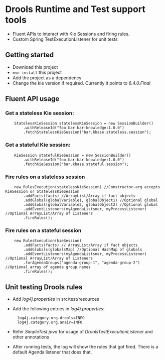 # Drools Runtime and Test support tools
- Fluent APIs to interact with Kie Sessions and firing rules.
- Custom Spring TestExecutionListener for unit tests

## Getting started
- Download this project
- ``mvn install`` this project
- Add the project as a dependency
- Change the kie version if required. Currently it points to _6.4.0.Final_

## Fluent API usage
### Get a stateless Kie session:
		
		StatelessKieSession statelessKieSession = new SessionBuilder()
			.withReleaseId("foo.bar:bar-knowledge:1.0.0")
			.fetchStatelessKieSession("bar.kbase.stateless.session");
			
### Get a stateful Kie session:
		
		KieSession statefulKieSession = new SessionBuilder()
			.withReleaseId("foo.bar:bar-knowledge:1.0.0")
			.fetchKieSession("bar.kbase.stateful.session");

### Fire rules on a stateless session

		new RulesExecution(statelessKieSession) //Constructor-arg accepts KieSession or StatelessKieSession
			.addFacts(facts) //ArrayList/Array if fact objects
			.addGlobal(globalVariable1, globalObject1) //Optional global
			.addGlobal(globalVariable2, globalObject2) //Optional global
			.addEventListeners(myAgendaListsner, myProcessListener) //Optional ArrayList/Array of Listeners 
			.fireRules();

### Fire rules on a stateful session

		new RulesExecution(kieSession)
			.addFacts(facts) // ArrayList/Array if fact objects
			.addGlobals(globalsMap) //Optional HashMap of globals
			.addEventListeners(myAgendaListsner, myProcessListener) //Optional ArrayList/Array of Listeners
			.forAgendaGroups("agenda-group-1", "agenda-group-2") //Optional array of agenda group names
			.fireRules();
			
## Unit testing Drools rules
- Add _log4j.properties_ in src/test/resources
- Add the following entries in _log4j.properties_:

		log4j.category.org.drools=INFO
		log4j.category.org.anair=INFO
- Refer _SimpleTest.java_ for usage of _DroolsTestExecutionListener_ and other annotations
- After running tests, the log will show the rules that got fired. There is a default Agenda listener that does that.
